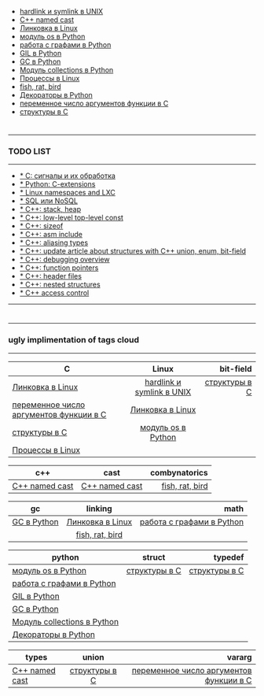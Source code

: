 <link rel="stylesheet" type="text/css" href="solarized-dark.css" />

* [hardlink и symlink в UNIX](https://pimiento.github.io/unix_hardlink_symlink.html "hardlink и symlink в UNIX")
* [C++ named cast](https://pimiento.github.io/cast.html "C++ named cast")
* [Линковка в Linux](https://pimiento.github.io/linkers.html "Линковка в Linux")
* [модуль os в Python](https://pimiento.github.io/python_os.html "модуль os в Python")
* [работа с графами в Python](https://pimiento.github.io/python_graphs.html "работа с графами в Python")
* [GIL в Python](https://pimiento.github.io/python_gil.html "GIL в Python")
* [GC в Python](https://pimiento.github.io/python_gc.html "GC в Python")
* [Модуль collections в Python](https://pimiento.github.io/python_collections.html "Модуль collections в Python")
* [Процессы в Linux](https://pimiento.github.io/processes.html "Процессы в Linux")
* [fish, rat, bird](https://pimiento.github.io/fish_rat_or_bird.html "fish, rat, bird")
* [Декораторы в Python](https://pimiento.github.io/decorators.html "Декораторы в Python")
* [переменное число аргументов функции в C](https://pimiento.github.io/c_varargs.html "переменное число аргументов функции в C")
* [структуры в C](https://pimiento.github.io/c_structures.html "структуры в C")
<div class="blank-field" style="height:10px"></div>

---

### TODO LIST ###

---

* [* C: сигналы и их обработка
](#, "TODO")
* [* Python: C-extensions
](#, "TODO")
* [* Linux namespaces and LXC
](#, "TODO")
* [* SQL или NoSQL
](#, "TODO")
* [* C++: stack, heap
](#, "TODO")
* [* C++: low-level top-level const
](#, "TODO")
* [* C++: sizeof
](#, "TODO")
* [* C++: asm include
](#, "TODO")
* [* C++: aliasing types
](#, "TODO")
* [* C++: update article about structures with C++ union, enum, bit-field
](#, "TODO")
* [* C++: debugging overview
](#, "TODO")
* [* C++: function pointers
](#, "TODO")
* [* C++: header files
](#, "TODO")
* [* C++: nested structures
](#, "TODO")
* [* C++ access control
](#, "TODO")

---

<div class="blank-field" style="height:10px"></div>

---

### ugly implimentation of tags cloud ###

---




C|Linux|bit-field
| --- |:---:|---:|
[Линковка в Linux](https://pimiento.github.io/linkers.html "Линковка в Linux")|[hardlink и symlink в UNIX](https://pimiento.github.io/unix_hardlink_symlink.html "hardlink и symlink в UNIX")|[структуры в C](https://pimiento.github.io/c_structures.html "структуры в C")
[переменное число аргументов функции в C](https://pimiento.github.io/c_varargs.html "переменное число аргументов функции в C")|[Линковка в Linux](https://pimiento.github.io/linkers.html "Линковка в Linux")|
[структуры в C](https://pimiento.github.io/c_structures.html "структуры в C")|[модуль os в Python](https://pimiento.github.io/python_os.html "модуль os в Python")|
|[Процессы в Linux](https://pimiento.github.io/processes.html "Процессы в Linux")|



c++|cast|combynatorics
| --- |:---:|---:|
[C++ named cast](https://pimiento.github.io/cast.html "C++ named cast")|[C++ named cast](https://pimiento.github.io/cast.html "C++ named cast")|[fish, rat, bird](https://pimiento.github.io/fish_rat_or_bird.html "fish, rat, bird")



gc|linking|math
| --- |:---:|---:|
[GC в Python](https://pimiento.github.io/python_gc.html "GC в Python")|[Линковка в Linux](https://pimiento.github.io/linkers.html "Линковка в Linux")|[работа с графами в Python](https://pimiento.github.io/python_graphs.html "работа с графами в Python")
||[fish, rat, bird](https://pimiento.github.io/fish_rat_or_bird.html "fish, rat, bird")



python|struct|typedef
| --- |:---:|---:|
[модуль os в Python](https://pimiento.github.io/python_os.html "модуль os в Python")|[структуры в C](https://pimiento.github.io/c_structures.html "структуры в C")|[структуры в C](https://pimiento.github.io/c_structures.html "структуры в C")
[работа с графами в Python](https://pimiento.github.io/python_graphs.html "работа с графами в Python")||
[GIL в Python](https://pimiento.github.io/python_gil.html "GIL в Python")||
[GC в Python](https://pimiento.github.io/python_gc.html "GC в Python")||
[Модуль collections в Python](https://pimiento.github.io/python_collections.html "Модуль collections в Python")||
[Декораторы в Python](https://pimiento.github.io/decorators.html "Декораторы в Python")||



types|union|vararg
| --- |:---:|---:|
[C++ named cast](https://pimiento.github.io/cast.html "C++ named cast")|[структуры в C](https://pimiento.github.io/c_structures.html "структуры в C")|[переменное число аргументов функции в C](https://pimiento.github.io/c_varargs.html "переменное число аргументов функции в C")
